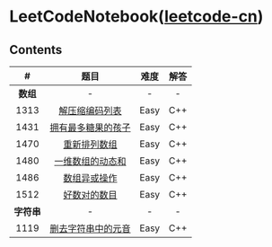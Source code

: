 # LeetCodeNotebook([leetcode-cn](https://leetcode-cn.com/)) 

## Contents

|     #      |                             题目                             | 难度 | 解答 |
| :--------: | :----------------------------------------------------------: | :--: | :--: |
|  **数组**  |                              -                               |  -   |  -   |
|    1313    | [解压缩编码列表](https://leetcode-cn.com/problems/decompress-run-length-encoded-list/) | Easy | C++  |
|    1431    | [拥有最多糖果的孩子](https://leetcode-cn.com/problems/kids-with-the-greatest-number-of-candies/) | Easy | C++  |
|    1470    | [重新排列数组](https://leetcode-cn.com/problems/shuffle-the-array/) | Easy | C++  |
|    1480    | [一维数组的动态和](https://leetcode-cn.com/problems/running-sum-of-1d-array/) | Easy | C++  |
|    1486    | [数组异或操作](https://leetcode-cn.com/problems/xor-operation-in-an-array/) | Easy | C++  |
|    1512    | [好数对的数目](https://leetcode-cn.com/problems/number-of-good-pairs/) | Easy | C++  |
| **字符串** |                              -                               |  -   |  -   |
|    1119    | [删去字符串中的元音](https://leetcode-cn.com/problems/remove-vowels-from-a-string/) | Easy | C++  |